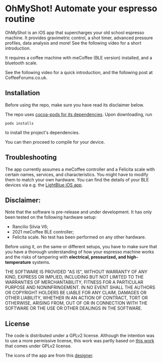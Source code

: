 # OhMyShot! Automate your espresso routine

OhMyShot is an iOS app that supercharges your old school espresso machine.
It provides gravimetric control, a shot timer, advanced pressure profiles, data analysis and more! See the following video for a short introduction.

It requires a coffee machine with meCoffee (BLE version) installed, and a bluetooth scale.

See the following video for a quick introduction, and the following post at CoffeeForums.co.uk.

## Installation
Before using the repo, make sure you have read its disclaimer below.


The repo uses [cocoa-pods for its dependencies](https://guides.cocoapods.org/using/getting-started.html). Upon downloading, run
```
pods installs
```
to install the project's dependencies.

You can then proceed to compile for your device.

## Troubleshooting
The app currently assumes a meCoffee controller and a Felicita scale with certain names, services, and characteristics.
You might have to modify them to match your own hardware. You can find the details of your BLE devices via e.g. the [LightBlue iOS app](https://punchthrough.com/lightblue-features/).

## Disclaimer:
Note that the software is pre-release and under development.
It has only been tested on the following hardware setup: 
* Rancilio Silvia V6;
* 2021 meCoffee BLE controller;
* Felicita scale.
No test has been performed on any other hardware.

Before using it, on the same or different setups, you have to make sure that you have a thorough understanding of how your espresso machine works
and the risks of tampering with **electrical, pressurized, and high-temperature** systems.

THE SOFTWARE IS PROVIDED "AS IS", WITHOUT WARRANTY OF ANY KIND, EXPRESS OR IMPLIED,
INCLUDING BUT NOT LIMITED TO THE WARRANTIES OF MERCHANTABILITY, FITNESS FOR A PARTICULAR
PURPOSE AND NONINFRINGEMENT. IN NO EVENT SHALL THE AUTHORS OR COPYRIGHT HOLDERS BE LIABLE
FOR ANY CLAIM, DAMAGES OR OTHER LIABILITY, WHETHER IN AN ACTION OF CONTRACT, TORT OR OTHERWISE,
ARISING FROM, OUT OF OR IN CONNECTION WITH THE SOFTWARE OR THE USE OR OTHER DEALINGS IN THE SOFTWARE.

## License
The code is distributed under a GPLv2 license. Although the intention was to use a more permissive license, this work was partly based on [this work](https://git.mecoffee.nl/meBarista/meBarista_for_Android) that comes under GPLv2 license.

The icons of the app are from this [designer](https://www.behance.net/gallery/43384887/FREE-COFFEE-ICONS/modules/275833981).
